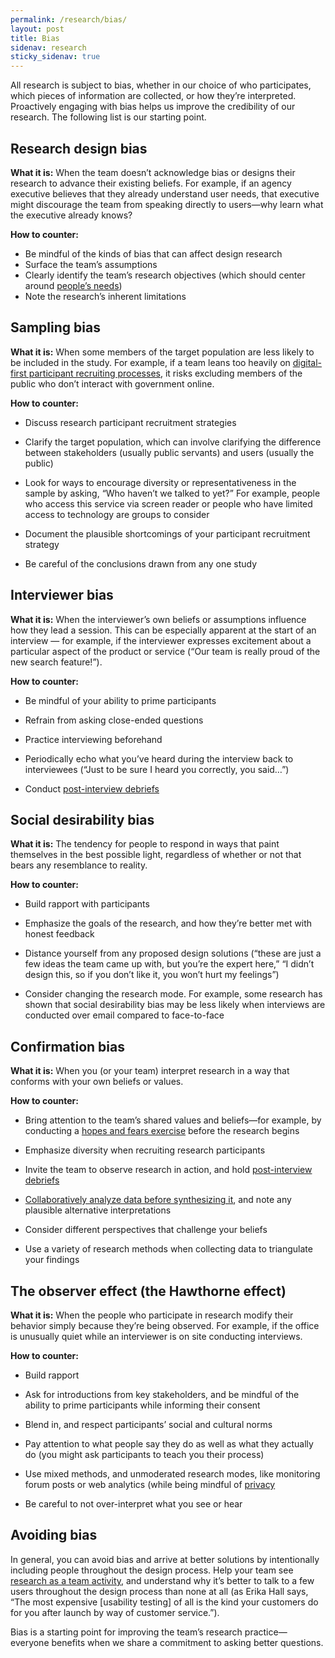 ```yaml
---
permalink: /research/bias/
layout: post
title: Bias 
sidenav: research
sticky_sidenav: true
---
```


All research is subject to bias, whether in our choice of who participates,  which pieces of information are collected, or how they’re interpreted. Proactively engaging with bias helps us improve the credibility of our research. The following list is our starting point. 


## Research design bias

**What it is:** When the team doesn’t acknowledge bias or designs their research to advance their existing beliefs. For example, if an agency executive believes that they already understand user needs, that executive might discourage the team from speaking directly to users—why learn what the executive already knows?

**How to counter:** 

- Be mindful of the kinds of bias that can affect design research 
- Surface the team’s assumptions
- Clearly identify the team’s research objectives (which should center around [people’s needs](https://playbook.cio.gov/#play1)) 
- Note the research’s inherent limitations


## Sampling bias

**What it is:** When some members of the target population are less likely to be included in the study. For example, if a team leans too heavily on [digital-first participant recruiting processes](https://18f.gsa.gov/2017/11/08/four-lessons-we-learned-while-building-our-own-design-research-recruiting-tool/), it risks excluding members of the public who don’t interact with government online.

**How to counter:** 

- Discuss research participant recruitment strategies 

- Clarify the target population, which can involve clarifying the difference between stakeholders (usually public servants) and users (usually the public) 

- Look for ways to encourage diversity or representativeness in the sample by asking, “Who haven’t we talked to yet?” For example, people who access this service via screen reader or people who have limited access to technology are groups to consider

- Document the plausible shortcomings of your participant recruitment strategy

- Be careful of the conclusions drawn from any one study 


## Interviewer bias

**What it is:** When the interviewer’s own beliefs or assumptions influence how they lead a session. This can be especially apparent at the start of an interview — for example, if the interviewer expresses excitement about a particular aspect of the product or service (“Our team is really proud of the new search feature!”).

**How to counter:** 

- Be mindful of your ability to prime participants

- Refrain from asking close-ended questions

- Practice interviewing beforehand

- Periodically echo what you’ve heard during the interview back to interviewees (“Just to be sure I heard you correctly, you said…”)

- Conduct [post-interview debriefs](https://methods.18f.gov/interview-debrief/)


## Social desirability bias

**What it is:** The tendency for people to respond in ways that paint themselves in the best possible light, regardless of whether or not that bears any resemblance to reality. 

**How to counter:**
- Build rapport with participants

- Emphasize the goals of the research, and how they’re better met with honest feedback

- Distance yourself from any proposed design solutions (“these are just a few ideas the team came up with, but you’re the expert here,” “I didn’t design this, so if you don’t like it, you won’t hurt my feelings”) 

- Consider changing the research mode. For example, some research has shown that social desirability bias may be less likely when interviews are conducted over email compared to face-to-face


## Confirmation bias

**What it is:** When you (or your team) interpret research in a way that conforms with your own beliefs or values.

**How to counter:** 
- Bring attention to the team’s shared values and beliefs—for example, by conducting a [hopes and fears exercise](https://methods.18f.gov/discover/hopes-and-fears/) before the research begins

- Emphasize diversity when recruiting research participants

- Invite the team to observe research in action, and hold [post-interview debriefs](https://methods.18f.gov/interview-debrief/) 

- [Collaboratively analyze data before synthesizing it](https://18f.gsa.gov/2018/02/06/getting-partners-on-board-with-research-findings/), and note any plausible alternative interpretations

- Consider different perspectives that challenge your beliefs

- Use a variety of research methods when collecting data to triangulate your findings


## The observer effect (the Hawthorne effect)

**What it is:** When the people who participate in research modify their behavior simply because they’re being observed. For example, if the office is unusually quiet while an interviewer is on site conducting interviews.

**How to counter:** 

- Build rapport

- Ask for introductions from key stakeholders, and be mindful of the ability to prime participants while informing their consent

- Blend in, and respect participants’ social and cultural norms

- Pay attention to what people say they do as well as what they actually do (you might ask participants to teach you their process)

- Use mixed methods, and unmoderated research modes, like monitoring forum posts or web analytics (while being mindful of [privacy]({{site.baseurl}}/research/privacy)

- Be careful to not over-interpret what you see or hear


## Avoiding bias

In general, you can avoid bias and arrive at better solutions by intentionally including people throughout the design process. Help your team see [research as a team activity]({{site.baseurl}}/research/clarify-the-basics), and understand why it’s better to talk to a few users throughout the design process than none at all (as Erika Hall says, “The most expensive [usability testing] of all is the kind your customers do for you after launch by way of customer service.”). 

Bias is a starting point for improving the team’s research practice—everyone benefits when we share a commitment to asking better questions.
